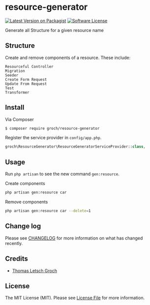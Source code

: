 # resource-generator

[![Latest Version on Packagist][ico-version]][link-packagist]
[![Software License][ico-license]](LICENSE.md)
<!--
[![Build Status][ico-travis]][link-travis]
[![Coverage Status][ico-scrutinizer]][link-scrutinizer]
[![Quality Score][ico-code-quality]][link-code-quality]
[![Total Downloads][ico-downloads]][link-downloads]
-->

Generate all Structure for a given resource name

## Structure

Create and remove components of a resource. These include:
```
Resourceful Controller
Migration
Seeder
Create Form Request
Update From Request
Test
Transformer
```

## Install

Via Composer

``` bash
$ composer require groch/resource-generator
```

Register the service provider in ``` config/app.php ```.

``` php 
groch\ResourceGenerator\ResourceGeneratorServiceProvider::class,
```


## Usage
 
Run ``` php artisan ``` to see the new command ``` gen:resource ```.


Create components
``` bash
php artisan gen:resource car
```

Remove components
``` bash
php artisan gen:resource car --delete=1
```

## Change log

Please see [CHANGELOG](CHANGELOG.md) for more information on what has changed recently.

<!--
## Testing

``` bash
$ composer test
```

## Contributing

Please see [CONTRIBUTING](CONTRIBUTING.md) and [CONDUCT](CONDUCT.md) for details.

## Security

If you discover any security related issues, please email the author instead of using the issue tracker.
-->
## Credits

- [Thomas Letsch Groch]([author-link])

## License

The MIT License (MIT). Please see [License File](LICENSE.md) for more information.

[ico-version]: https://img.shields.io/packagist/v/groch/resource-generator.svg?style=flat-square
[ico-license]: https://img.shields.io/badge/license-MIT-brightgreen.svg?style=flat-square
[ico-travis]: https://img.shields.io/travis/groch/resource-generator/master.svg?style=flat-square
[ico-scrutinizer]: https://img.shields.io/scrutinizer/coverage/g/groch/resource-generator.svg?style=flat-square
[ico-code-quality]: https://img.shields.io/scrutinizer/g/groch/resource-generator.svg?style=flat-square
[ico-downloads]: https://img.shields.io/packagist/dt/groch/resource-generator.svg?style=flat-square

[link-packagist]: https://packagist.org/packages/groch/resource-generator
[link-travis]: https://travis-ci.org/groch/resource-generator
[link-scrutinizer]: https://scrutinizer-ci.com/g/groch/resource-generator/code-structure
[link-code-quality]: https://scrutinizer-ci.com/g/groch/resource-generator
[link-downloads]: https://packagist.org/packages/groch/resource-generator
[link-author]: https://github.com/thomasgroch
[link-contributors]: ../../contributors

